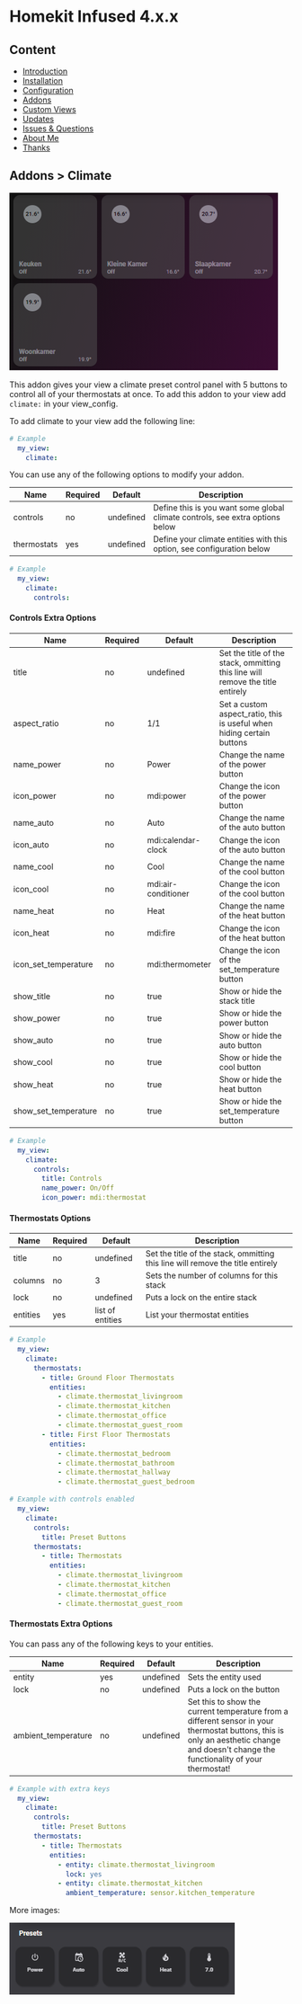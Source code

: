 # Homekit Infused 4.x.x

## Content
- [Introduction](../index.md)
- [Installation](../installation.md)
- [Configuration](../configuration.md)
- [Addons](../addons.md)
- [Custom Views](../custom_views.md)
- [Updates](../updates.md)
- [Issues & Questions](../issues.md)
- [About Me](../about.md)
- [Thanks](../thanks.md)

## Addons > Climate

![Homekit Infused](../images/auto-fill-thermostats-card.png)

This addon gives your view a climate preset control panel with 5 buttons to control all of your thermostats at once.
To add this addon to your view add `climate:` in your view_config.

To add climate to your view add the following line:

```yaml
# Example
  my_view:
    climate:
```

You can use any of the following options to modify your addon.

| Name | Required | Default | Description |
|----------------------------------|-------------|----------------------|-----------------------------------------------------------------------------------------------------------------------------------------------------------------------------------|
| controls | no | undefined | Define this is you want some global climate controls, see extra options below |
| thermostats | yes | undefined | Define your climate entities with this option, see configuration below |

```yaml
# Example
  my_view:
    climate:
      controls:
```

#### Controls Extra Options

| Name | Required | Default | Description |
|----------------------------------|-------------|----------------------|-----------------------------------------------------------------------------------------------------------------------------------------------------------------------------------|
| title | no | undefined | Set the title of the stack, ommitting this line will remove the title entirely |
| aspect_ratio | no | 1/1 | Set a custom aspect_ratio, this is useful when hiding certain buttons |
| name_power | no | Power | Change the name of the power button |
| icon_power | no | mdi:power | Change the icon of the power button |
| name_auto | no | Auto | Change the name of the auto button |
| icon_auto | no | mdi:calendar-clock | Change the icon of the auto button |
| name_cool | no | Cool | Change the name of the cool button |
| icon_cool | no | mdi:air-conditioner | Change the icon of the cool button |
| name_heat | no | Heat | Change the name of the heat button |
| icon_heat | no | mdi:fire | Change the icon of the heat button |
| icon_set_temperature | no | mdi:thermometer | Change the icon of the set_temperature button |
| show_title | no | true | Show or hide the stack title |
| show_power | no | true | Show or hide the power button |
| show_auto | no | true | Show or hide the auto button |
| show_cool | no | true | Show or hide the cool button |
| show_heat | no | true | Show or hide the heat button |
| show_set_temperature | no | true | Show or hide the set_temperature button |

```yaml
# Example
  my_view:
    climate: 
      controls:
        title: Controls
        name_power: On/Off
        icon_power: mdi:thermostat
```

#### Thermostats Options

| Name | Required | Default | Description |
|----------------------------------|-------------|----------------------|-----------------------------------------------------------------------------------------------------------------------------------------------------------------------------------|
| title | no | undefined | Set the title of the stack, ommitting this line will remove the title entirely |
| columns | no | 3 | Sets the number of columns for this stack |
| lock | no | undefined | Puts a lock on the entire stack |
| entities | yes | list of entities | List your thermostat entities |

```yaml
# Example
  my_view:
    climate: 
      thermostats:
        - title: Ground Floor Thermostats
          entities:
            - climate.thermostat_livingroom
            - climate.thermostat_kitchen
            - climate.thermostat_office
            - climate.thermostat_guest_room
        - title: First Floor Thermostats
          entities:
            - climate.thermostat_bedroom
            - climate.thermostat_bathroom
            - climate.thermostat_hallway
            - climate.thermostat_guest_bedroom
```

```yaml
# Example with controls enabled
  my_view:
    climate:
      controls:
        title: Preset Buttons
      thermostats:
        - title: Thermostats
          entities:
            - climate.thermostat_livingroom
            - climate.thermostat_kitchen
            - climate.thermostat_office
            - climate.thermostat_guest_room
```

#### Thermostats Extra Options

You can pass any of the following keys to your entities.

| Name | Required | Default | Description |
|----------------------------------|-------------|----------------------|-----------------------------------------------------------------------------------------------------------------------------------------------------------------------------------|
| entity | yes | undefined | Sets the entity used |
| lock | no | undefined | Puts a lock on the button |
| ambient_temperature | no | undefined | Set this to show the current temperature from a different sensor in your thermostat buttons, this is only an aesthetic change and doesn't change the functionality of your thermostat! |

```yaml
# Example with extra keys
  my_view:
    climate:
      controls:
        title: Preset Buttons
      thermostats:
        - title: Thermostats
          entities:
            - entity: climate.thermostat_livingroom
              lock: yes
            - entity: climate.thermostat_kitchen
              ambient_temperature: sensor.kitchen_temperature
```

More images:

![Homekit Infused](../images/climate.png)
